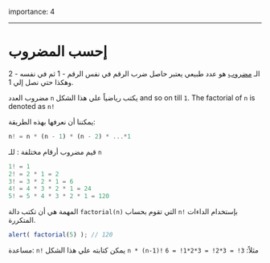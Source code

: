 importance: 4

---

# إحسب المضروب

الـ [مضروب](https://en.wikipedia.org/wiki/Factorial) هو عدد طبيعي يعتبر حاصل ضرب الرقم في نفس الرقم - 1 ثم في نفسه - 2 وهكذا حتي نصل إلي 1.

مضروب العدد `n` يكتب رياضياً علي هذا الشكل and so on till `1`. The factorial of `n` is denoted as `n!`

يمكننا أن نعرفها بهذه الطريقة: 


```js
n! = n * (n - 1) * (n - 2) * ...*1
```

قيم مضروب أرقام مختلفة : للـ `n`

```js
1! = 1
2! = 2 * 1 = 2
3! = 3 * 2 * 1 = 6
4! = 4 * 3 * 2 * 1 = 24
5! = 5 * 4 * 3 * 2 * 1 = 120
```

المهمة هي أن تكتب دالة `factorial(n)` التي تقوم بحساب `n!` بإستخدام الداءات المتكررة.

```js
alert( factorial(5) ); // 120
```

مساعدة: `n!` يمكن كتابته علي هذا الشكل `n * (n-1)!`
مثلاً: `3! = 3*2! = 3*2*1! = 6`

